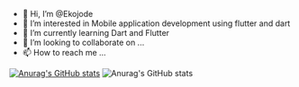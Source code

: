 - 👋 Hi, I’m @Ekojode 
- 👀 I’m interested in Mobile application development using flutter and dart
- 🌱 I’m currently learning Dart and Flutter
- 💞️ I’m looking to collaborate on ...
- 📫 How to reach me ...

[![Anurag's GitHub stats](https://github-readme-stats.vercel.app/api?username=Ekojode&theme=darkk&show_icons=true)](https://github.com/anuraghazra/github-readme-stats)
![Anurag's GitHub stats](https://github-readme-stats.vercel.app/api?username=Ekojode&show_icons=true&theme=radical)

<!---
Ekojode/Ekojode is a ✨ special ✨ repository because its `README.md` (this file) appears on your GitHub profile.
You can click the Preview link to take a look at your changes.
--->
